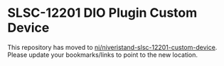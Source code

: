 # SLSC-12201 DIO Plugin Custom Device

This repository has moved to [ni/niveristand-slsc-12201-custom-device](https://github.com/ni/niveristand-slsc-12201-custom-device). Please update your bookmarks/links to point to the new location.